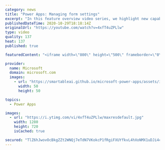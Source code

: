 ```yaml
---
category: news
title: "Power Apps: Managing form settings"
excerpt: "In this feature overview video series, we highlight new capabilities included in the latest update to Microsoft Power Apps.  Improvements to Microsoft Power Apps for managing form settings and events allow users to set various features on a form in the new modern designer.   Get the most out of Power"
publishedDateTime: 2020-10-29T18:18:14Z
originalUrl: "https://youtube.com/watch?v=4xfT4uZPLlw"
type: video
quality: 137
heat: 137
published: true

featuredContent: "<iframe width=\"800\" height=\"500\" frameborder=\"0\" src=\"https://www.youtube.com/embed/4xfT4uZPLlw\" allow=\"accelerometer; autoplay; encrypted-media; gyroscope; picture-in-picture\" allowfullscreen></iframe>"

provider:
  name: Microsoft
  domain: microsoft.com
  images:
    - url: "https://smartableai.github.io/microsoft-power-apps/assets/images/organizations/microsoft.com-50x50.jpg"
      width: 50
      height: 50

topics:
  - Power Apps

images:
  - url: "https://i.ytimg.com/vi/4xfT4uZPLlw/maxresdefault.jpg"
    width: 1280
    height: 720
    isCached: true

secured: "TlZ6hJwovOcBkgZZt2WNQj7eTdN7VKokcP1fRgiFXUYfkvL4hXoNMX1uDJi4cJ8+zC/hAtAac0W5CcpgmWcVJ5DNcC2UPbfhjsMABHbbGpkfMHG/aAB4G1YAMt1foTx+GokHeKYsLABVFhsxOK6VhBAMkBoVCYhmN7k5d+ZhYU9sOppZV9Vkv77CwN5PoR3FCogERpDFfuaWoiP4etleKYknLAcvmmveIbUg8bs4QzEx3Zjncgzeo1Bo1RmLExzb+TZfNXqkSPvQASnl5PumwFibnKcJ82idDOR8LmNFJf2lXdm03Y8r+NSMq8NL7KGIieonk70Stir+jUrByS7m7WKVjFY7lx1Ap9WoJny/e+rcQYQVrt3g7JhjYdCX7lGvwSSikpEZDeymnKkkZlBUGHNXhJMpO6wE1tOdqlcEmIxHSHiZd1fNuf6zHQE27aQp;wK/aTgUFciYwqbGpf9Egsw=="
---
```


